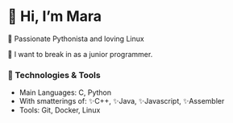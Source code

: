 # 👋  Hi, I’m Mara

🚀 Passionate Pythonista and loving Linux

👀 I want to break in as a junior programmer.

### 🔧 Technologies & Tools
- Main Languages: C, Python
- With smatterings of: ✨C++, ✨Java, ✨Javascript, ✨Assembler
- Tools: Git, Docker, Linux
  


<!---
MaraSchulze/MaraSchulze is a ✨ special ✨ repository because its `README.md` (this file) appears on your GitHub profile.
You can click the Preview link to take a look at your changes.
--->
